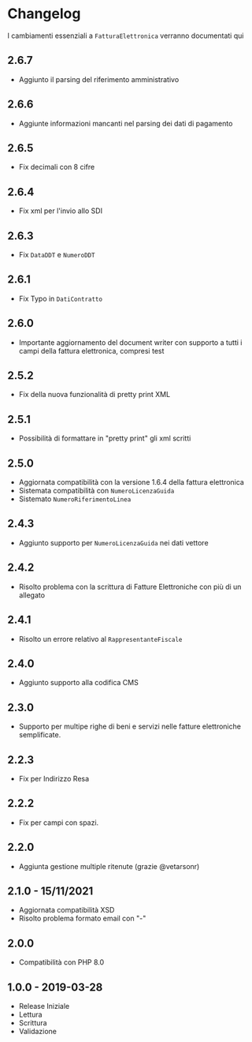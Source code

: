 # Changelog

I cambiamenti essenziali a `FatturaElettronica` verranno documentati qui

## 2.6.7
- Aggiunto il parsing del riferimento amministrativo

## 2.6.6
- Aggiunte informazioni mancanti nel parsing dei dati di pagamento

## 2.6.5
- Fix decimali con 8 cifre

## 2.6.4
- Fix xml per l'invio allo SDI

## 2.6.3
- Fix `DataDDT` e `NumeroDDT`

## 2.6.1
- Fix Typo in `DatiContratto`

## 2.6.0
- Importante aggiornamento del document writer con supporto a tutti i campi della fattura elettronica, compresi test

## 2.5.2
- Fix della nuova funzionalità di pretty print XML

## 2.5.1
- Possibilità di formattare in "pretty print" gli xml scritti

## 2.5.0
- Aggiornata compatibilità con la versione 1.6.4 della fattura elettronica
- Sistemata compatibilità con `NumeroLicenzaGuida`
- Sistemato `NumeroRiferimentoLinea`

## 2.4.3
- Aggiunto supporto per `NumeroLicenzaGuida` nei dati vettore

## 2.4.2
- Risolto problema con la scrittura di Fatture Elettroniche con più di un allegato

## 2.4.1
- Risolto un errore relativo al `RappresentanteFiscale`

## 2.4.0
- Aggiunto supporto alla codifica CMS

## 2.3.0
- Supporto per multipe righe di beni e servizi nelle fatture elettroniche semplificate.

## 2.2.3

- Fix per Indirizzo Resa

## 2.2.2

- Fix per campi con spazi.

## 2.2.0
- Aggiunta gestione multiple ritenute (grazie @vetarsonr)

## 2.1.0 - 15/11/2021
- Aggiornata compatibilità XSD
- Risolto problema formato email con "-"

## 2.0.0
- Compatibilità con PHP 8.0

## 1.0.0 - 2019-03-28

- Release Iniziale
- Lettura
- Scrittura
- Validazione
